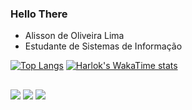 ### Hello There

- Alisson de Oliveira Lima
- Estudante de Sistemas de Informação



[![Top Langs](https://github-readme-stats.vercel.app/api/top-langs/?username=alissonlima086)](https://github.com/alissonlima086/github-readme-stats&theme=dracula)
[![Harlok's WakaTime stats](https://github-readme-stats.vercel.app/api/wakatime?username=alissonlima086)](https://github.com/alissonlima086/github-readme-stats)





##


<div>
  <a href="https://www.youtube.com/@AlissonLima086" target="_blank"><img src="https://img.shields.io/badge/YouTube-FF0000?style=for-the-badge&logo=youtube&logoColor=white"></a>
  <a href="https://github.com/alissonlima086" target="_blank"><img src="https://img.shields.io/badge/GitHub-100000?style=for-the-badge&logo=github&logoColor=white"></a>
  <a href="https://www.linkedin.com/in/alisson-d-a6556b217/" target="_blank"><img src="https://img.shields.io/badge/LinkedIn-0077B5?style=for-the-badge&logo=linkedin&logoColor=white"></a>
 </div>
 
